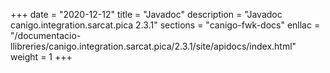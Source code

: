 +++
date        = "2020-12-12"
title       = "Javadoc"
description = "Javadoc canigo.integration.sarcat.pica 2.3.1"
sections    = "canigo-fwk-docs"
enllac		= "/documentacio-llibreries/canigo.integration.sarcat.pica/2.3.1/site/apidocs/index.html"
weight		= 1
+++
